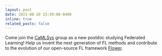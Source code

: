 ```yaml
---
layout: post
date: 2021-08-20 15:59:00-0400
inline: true
related_posts: false
---
```



 Come join the [CaMLSys](https://mlsys.cst.cam.ac.uk/) group as a new postdoc studying Federated Learning! Help us invent the next generation of FL methods and contribute to the evolution of our open-source FL framework [Flower](http://flower.dev). 
